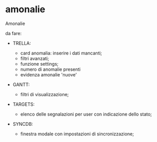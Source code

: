 # amonalie
Amonalie


da fare:

  - TRELLA:
    - card anomalia: inserire i dati mancanti;
    - filtri avanzati;
    - funzione settings;
    - numero di anomalie presenti
    - evidenza amonalie 'nuove'
    
  - GANTT:
    - filtri di visualizzazione;
    
  - TARGETS:
    - elenco delle segnalazioni per user con indicazione dello stato;
    
  - SYNCDB:
    - finestra modale con impostazioni di sincronizzazione;


